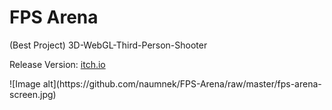 # FPS Arena
 (Best Project) 3D-WebGL-Third-Person-Shooter
<p>Release Version: <a href="https://naumnek.itch.io/fps-robot-arena" title="Open from Itch.io">itch.io</a>
<p>![Image alt](https://github.com/naumnek/FPS-Arena/raw/master/fps-arena-screen.jpg)</a>
